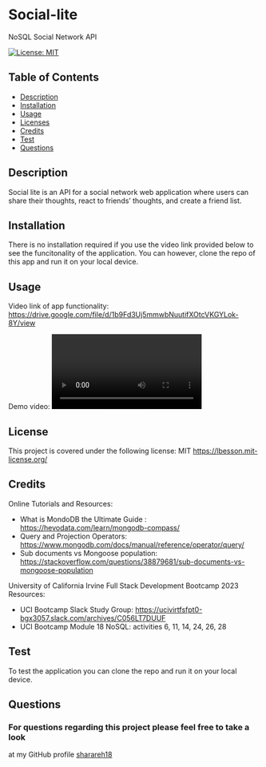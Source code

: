 # Social-lite
 NoSQL Social Network API

[![License: MIT](https://img.shields.io/badge/License-MIT-yellow.svg)](https://opensource.org/licenses/MIT)

  ## Table of Contents
  * [Description](#description)
  * [Installation](#installation)
  * [Usage](#usage)
  * [Licenses](#license)
  * [Credits](#credits)
  * [Test](#test)
  * [Questions](#questions)
  
  ## Description
  Social lite is an API for a social network web application where users can share their thoughts, react to friends’ thoughts, and create a friend list.
  ## Installation
  There is no installation required if you use the video link provided below to see the funcitonality of the application. You can however, clone the repo of this app and run it on your local device.  

  ## Usage
  
Video link of app functionality:
https://drive.google.com/file/d/1b9Fd3Uj5mmwbNuutifXOtcVKGYLok-8Y/view


Demo video:
<video src="Social-lite-1.mp4" controls title="Title"></video>

  ## License
  This project is covered under the following license: MIT
  https://lbesson.mit-license.org/

  ## Credits
  Online Tutorials and Resources:

-  What is MondoDB the Ultimate Guide : https://hevodata.com/learn/mongodb-compass/
-  Query and Projection Operators: https://www.mongodb.com/docs/manual/reference/operator/query/
-  Sub documents vs Mongoose population: https://stackoverflow.com/questions/38879681/sub-documents-vs-mongoose-population


University of California Irvine Full Stack Development Bootcamp 2023 Resources:

-  UCI Bootcamp Slack Study Group:  https://ucivirtfsfpt0-bgx3057.slack.com/archives/C056LT7DUUF
-  UCI Bootcamp Module 18 NoSQL: activities 6, 11, 14, 24, 26, 28
  

  ## Test
  To test the application you can clone the repo and run it on your local device.  

  ## Questions
  ### For questions regarding this project please feel free to take a look 
  at my GitHub profile [sharareh18](https://github.com/sharareh18) 